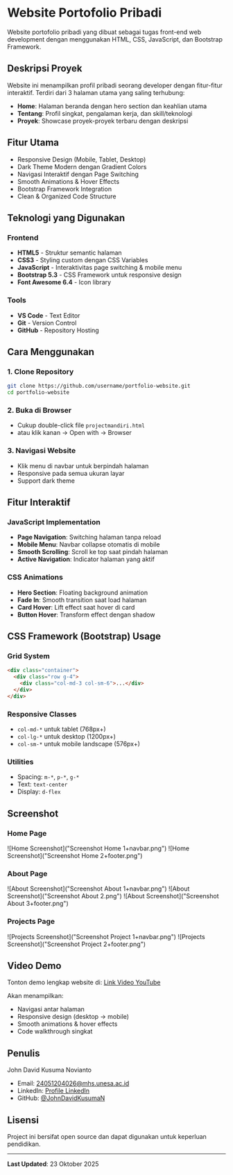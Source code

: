 # Website Portofolio Pribadi

Website portofolio pribadi yang dibuat sebagai tugas front-end web development dengan menggunakan HTML, CSS, JavaScript, dan Bootstrap Framework.

## Deskripsi Proyek

Website ini menampilkan profil pribadi seorang developer dengan fitur-fitur interaktif. Terdiri dari 3 halaman utama yang saling terhubung:
- **Home**: Halaman beranda dengan hero section dan keahlian utama
- **Tentang**: Profil singkat, pengalaman kerja, dan skill/teknologi
- **Proyek**: Showcase proyek-proyek terbaru dengan deskripsi

## Fitur Utama

- Responsive Design (Mobile, Tablet, Desktop)
- Dark Theme Modern dengan Gradient Colors
- Navigasi Interaktif dengan Page Switching
- Smooth Animations & Hover Effects
- Bootstrap Framework Integration
- Clean & Organized Code Structure

## Teknologi yang Digunakan

### Frontend
- **HTML5** - Struktur semantic halaman
- **CSS3** - Styling custom dengan CSS Variables
- **JavaScript** - Interaktivitas page switching & mobile menu
- **Bootstrap 5.3** - CSS Framework untuk responsive design
- **Font Awesome 6.4** - Icon library

### Tools
- **VS Code** - Text Editor
- **Git** - Version Control
- **GitHub** - Repository Hosting

## Cara Menggunakan

### 1. Clone Repository
```bash
git clone https://github.com/username/portfolio-website.git
cd portfolio-website
```

### 2. Buka di Browser
- Cukup double-click file `projectmandiri.html`
- atau klik kanan → Open with → Browser

### 3. Navigasi Website
- Klik menu di navbar untuk berpindah halaman
- Responsive pada semua ukuran layar
- Support dark theme

## Fitur Interaktif

### JavaScript Implementation
- **Page Navigation**: Switching halaman tanpa reload
- **Mobile Menu**: Navbar collapse otomatis di mobile
- **Smooth Scrolling**: Scroll ke top saat pindah halaman
- **Active Navigation**: Indicator halaman yang aktif

### CSS Animations
- **Hero Section**: Floating background animation
- **Fade In**: Smooth transition saat load halaman
- **Card Hover**: Lift effect saat hover di card
- **Button Hover**: Transform effect dengan shadow

## CSS Framework (Bootstrap) Usage

### Grid System
```html
<div class="container">
  <div class="row g-4">
    <div class="col-md-3 col-sm-6">...</div>
  </div>
</div>
```

### Responsive Classes
- `col-md-*` untuk tablet (768px+)
- `col-lg-*` untuk desktop (1200px+)
- `col-sm-*` untuk mobile landscape (576px+)

### Utilities
- Spacing: `m-*`, `p-*`, `g-*`
- Text: `text-center`
- Display: `d-flex`

## Screenshot

### Home Page
![Home Screenshot]("Screenshot Home 1+navbar.png")
![Home Screenshot]("Screenshot Home 2+footer.png")

### About Page
![About Screenshot]("Screenshot About 1+navbar.png")
![About Screenshot]("Screenshot About 2.png")
![About Screenshot]("Screenshot About 3+footer.png")

### Projects Page
![Projects Screenshot]("Screenshot Project 1+navbar.png")
![Projects Screenshot]("Screenshot Project 2+footer.png")

## Video Demo

Tonton demo lengkap website di: [Link Video YouTube](https://youtube.com/...)

Akan menampilkan:
- Navigasi antar halaman
- Responsive design (desktop → mobile)
- Smooth animations & hover effects
- Code walkthrough singkat

## Penulis

John David Kusuma Novianto
- Email: 24051204026@mhs.unesa.ac.id
- LinkedIn: [Profile LinkedIn](https://www.linkedin.com/in/john-david-kusuma-novianto-b0492b31b/)
- GitHub: [@JohnDavidKusumaN](https://github.com/JohnDavidKusumaN)

## Lisensi

Project ini bersifat open source dan dapat digunakan untuk keperluan pendidikan.

---

**Last Updated**: 23 Oktober 2025
